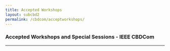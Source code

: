 ```yaml
---
title: Accepted Workshops 
layout: subcbd2
permalink: /cbdcom/acceptworkshops/
---
```

<h3>Accepted Workshops and Special Sessions - IEEE CBDCom</h3>

<hr/>
